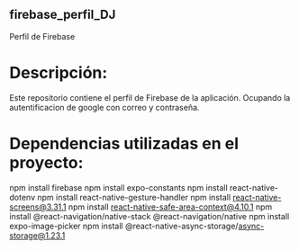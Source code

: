 ## firebase_perfil_DJ
Perfil de Firebase

# Descripción:
Este repositorio contiene el perfil de Firebase de la aplicación. 
Ocupando la autentificacion de google con correo y contraseña.

# Dependencias utilizadas en el proyecto:
npm install firebase
npm install expo-constants
npm install react-native-dotenv
npm install react-native-gesture-handler
npm install react-native-screens@3.31.1
npm install react-native-safe-area-context@4.10.1
npm install @react-navigation/native-stack @react-navigation/native
npm install expo-image-picker
npm install @react-native-async-storage/async-storage@1.23.1